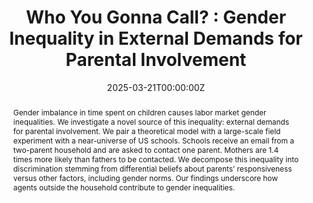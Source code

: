 ---
abstract: "Gender imbalance in time spent on children causes labor market gender inequalities. We investigate a novel source of this inequality: external demands for parental involvement. We pair a theoretical model with a large-scale field experiment with a near-universe of US schools. Schools receive an email from a two-parent household and are asked to contact one parent. Mothers are 1.4 times more likely than fathers to be contacted. We decompose this inequality into discrimination stemming from differential beliefs about parents’ responsiveness versus other factors, including gender norms. Our findings underscore how agents outside the household contribute to gender inequalities."
author_notes:
-
- Tufts University. laura.gee@tufts.edu. https://laurakgee.weebly.com/
- Brigham Young University. olga.stoddard@byu.edu. https://sites.google.com/view/olgastoddard
authors:
- admin
- Laura K. Gee
- Olga Stoddard
date: "2025-03-21T00:00:00Z"
doi: ""
featured: false
projects: []
publication: ''
publication_short: ""
publication_types:
- "3"
publishDate: "2025-03-21T00:00:00Z"
slides: ""
summary: "
<details>
  <summary>Abstract</summary>
  
Gender imbalance in time spent on children causes labor market gender inequalities. We investigate a novel source of this inequality: external demands for parental involvement. We pair a theoretical model with a large-scale field experiment with a near-universe of US schools. Schools receive an email from a two-parent household and are asked to contact one parent. Mothers are 1.4 times more likely than fathers to be contacted. We decompose this inequality into discrimination stemming from differential beliefs about parents’ responsiveness versus other factors, including gender norms. Our findings underscore how agents outside the household contribute to gender inequalities.
</details>"
title: "Who You Gonna Call? : Gender Inequality in External Demands for Parental Involvement"
tags:
- Discrimination
- Gender
- Experiments
url_code: ""
url_dataset: ""
url_pdf: ""
url_poster: ""
url_project: ""
url_slides: ""
url_source: ""
url_video: ""
links:
 - name: Working paper
   url: 'https://papers.ssrn.com/sol3/papers.cfm?abstract_id=4456100'
---